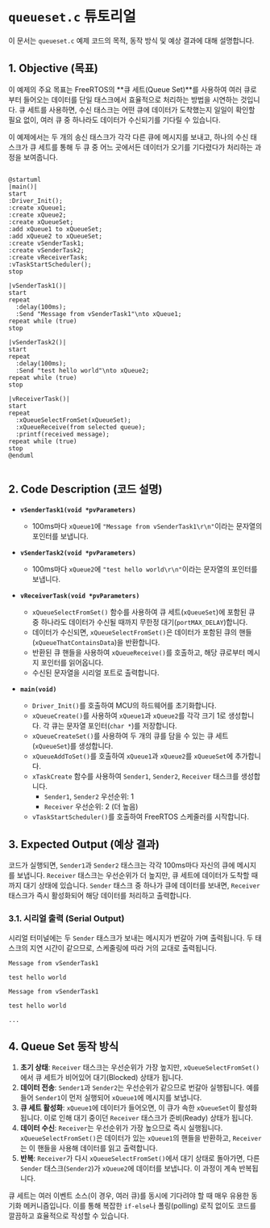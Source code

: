 # `queueset.c` 튜토리얼

이 문서는 `queueset.c` 예제 코드의 목적, 동작 방식 및 예상 결과에 대해 설명합니다.

## 1. Objective (목표)

이 예제의 주요 목표는 FreeRTOS의 **큐 세트(Queue Set)**를 사용하여 여러 큐로부터 들어오는 데이터를 단일 태스크에서 효율적으로 처리하는 방법을 시연하는 것입니다. 큐 세트를 사용하면, 수신 태스크는 어떤 큐에 데이터가 도착했는지 일일이 확인할 필요 없이, 여러 큐 중 하나라도 데이터가 수신되기를 기다릴 수 있습니다.

이 예제에서는 두 개의 송신 태스크가 각각 다른 큐에 메시지를 보내고, 하나의 수신 태스크가 큐 세트를 통해 두 큐 중 어느 곳에서든 데이터가 오기를 기다렸다가 처리하는 과정을 보여줍니다.


```plantuml

@startuml
|main()|
start
:Driver_Init();
:create xQueue1;
:create xQueue2;
:create xQueueSet;
:add xQueue1 to xQueueSet;
:add xQueue2 to xQueueSet;
:create vSenderTask1;
:create vSenderTask2;
:create vReceiverTask;
:vTaskStartScheduler();
stop

|vSenderTask1()|
start
repeat
  :delay(100ms);
  :Send "Message from vSenderTask1"\nto xQueue1;
repeat while (true)
stop

|vSenderTask2()|
start
repeat
  :delay(100ms);
  :Send "test hello world"\nto xQueue2;
repeat while (true)
stop

|vReceiverTask()|
start
repeat
  :xQueueSelectFromSet(xQueueSet);
  :xQueueReceive(from selected queue);
  :printf(received message);
repeat while (true)
stop
@enduml


```

## 2. Code Description (코드 설명)

- **`vSenderTask1(void *pvParameters)`**
  - 100ms마다 `xQueue1`에 `"Message from vSenderTask1\r\n"`이라는 문자열의 포인터를 보냅니다.

- **`vSenderTask2(void *pvParameters)`**
  - 100ms마다 `xQueue2`에 `"test hello world\r\n"`이라는 문자열의 포인터를 보냅니다.

- **`vReceiverTask(void *pvParameters)`**
  - `xQueueSelectFromSet()` 함수를 사용하여 큐 세트(`xQueueSet`)에 포함된 큐 중 하나라도 데이터가 수신될 때까지 무한정 대기(`portMAX_DELAY`)합니다.
  - 데이터가 수신되면, `xQueueSelectFromSet()`은 데이터가 포함된 큐의 핸들(`xQueueThatContainsData`)을 반환합니다.
  - 반환된 큐 핸들을 사용하여 `xQueueReceive()`를 호출하고, 해당 큐로부터 메시지 포인터를 읽어옵니다.
  - 수신된 문자열을 시리얼 포트로 출력합니다.

- **`main(void)`**
  - `Driver_Init()`를 호출하여 MCU의 하드웨어를 초기화합니다.
  - `xQueueCreate()`를 사용하여 `xQueue1`과 `xQueue2`를 각각 크기 1로 생성합니다. 각 큐는 문자열 포인터(`char *`)를 저장합니다.
  - `xQueueCreateSet()`를 사용하여 두 개의 큐를 담을 수 있는 큐 세트(`xQueueSet`)를 생성합니다.
  - `xQueueAddToSet()`를 호출하여 `xQueue1`과 `xQueue2`를 `xQueueSet`에 추가합니다.
  - `xTaskCreate` 함수를 사용하여 `Sender1`, `Sender2`, `Receiver` 태스크를 생성합니다.
    - `Sender1`, `Sender2` 우선순위: 1
    - `Receiver` 우선순위: 2 (더 높음)
  - `vTaskStartScheduler()`를 호출하여 FreeRTOS 스케줄러를 시작합니다.

## 3. Expected Output (예상 결과)

코드가 실행되면, `Sender1`과 `Sender2` 태스크는 각각 100ms마다 자신의 큐에 메시지를 보냅니다. `Receiver` 태스크는 우선순위가 더 높지만, 큐 세트에 데이터가 도착할 때까지 대기 상태에 있습니다. `Sender` 태스크 중 하나가 큐에 데이터를 보내면, `Receiver` 태스크가 즉시 활성화되어 해당 데이터를 처리하고 출력합니다.

### 3.1. 시리얼 출력 (Serial Output)

시리얼 터미널에는 두 `Sender` 태스크가 보내는 메시지가 번갈아 가며 출력됩니다. 두 태스크의 지연 시간이 같으므로, 스케줄링에 따라 거의 교대로 출력됩니다.

```
Message from vSenderTask1

test hello world

Message from vSenderTask1

test hello world

...
```

## 4. Queue Set 동작 방식

1. **초기 상태**: `Receiver` 태스크는 우선순위가 가장 높지만, `xQueueSelectFromSet()`에서 큐 세트가 비어있어 대기(Blocked) 상태가 됩니다.
2. **데이터 전송**: `Sender1`과 `Sender2`는 우선순위가 같으므로 번갈아 실행됩니다. 예를 들어 `Sender1`이 먼저 실행되어 `xQueue1`에 메시지를 보냅니다.
3. **큐 세트 활성화**: `xQueue1`에 데이터가 들어오면, 이 큐가 속한 `xQueueSet`이 활성화됩니다. 이로 인해 대기 중이던 `Receiver` 태스크가 준비(Ready) 상태가 됩니다.
4. **데이터 수신**: `Receiver`는 우선순위가 가장 높으므로 즉시 실행됩니다. `xQueueSelectFromSet()`은 데이터가 있는 `xQueue1`의 핸들을 반환하고, `Receiver`는 이 핸들을 사용해 데이터를 읽고 출력합니다.
5. **반복**: `Receiver`가 다시 `xQueueSelectFromSet()`에서 대기 상태로 돌아가면, 다른 `Sender` 태스크(`Sender2`)가 `xQueue2`에 데이터를 보냅니다. 이 과정이 계속 반복됩니다.

큐 세트는 여러 이벤트 소스(이 경우, 여러 큐)를 동시에 기다려야 할 때 매우 유용한 동기화 메커니즘입니다. 이를 통해 복잡한 `if-else`나 폴링(polling) 로직 없이도 코드를 깔끔하고 효율적으로 작성할 수 있습니다.

```